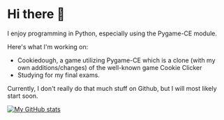 # Hi there 👋

I enjoy programming in Python, especially using the Pygame-CE module.

Here's what I'm working on:
 - Cookiedough, a game utilizing Pygame-CE which is a clone (with my own additions/changes) of the well-known game Cookie Clicker
 - Studying for my final exams.

Currently, I don't really do that much stuff on Github, but I will most likely start soon.


[![My GitHub stats](https://github-readme-stats.vercel.app/api?username=matofu)](https://github.com/anuraghazra/github-readme-stats)
